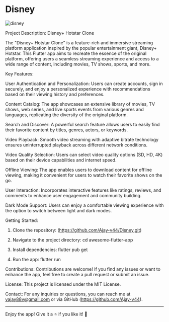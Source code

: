 # Disney
![disney](https://github.com/Ajay-v44/Disney/assets/115262085/1a2c9fb9-19e5-4e7f-80dc-9887a80d778b)

Project Description: Disney+ Hotstar Clone

The "Disney+ Hotstar Clone" is a feature-rich and immersive streaming platform application inspired by the popular entertainment giant, Disney+ Hotstar. This Flutter app aims to recreate the essence of the original platform, offering users a seamless streaming experience and access to a wide range of content, including movies, TV shows, sports, and more.

Key Features:

User Authentication and Personalization: Users can create accounts, sign in securely, and enjoy a personalized experience with recommendations based on their viewing history and preferences.

Content Catalog: The app showcases an extensive library of movies, TV shows, web series, and live sports events from various genres and languages, replicating the diversity of the original platform.

Search and Discover: A powerful search feature allows users to easily find their favorite content by titles, genres, actors, or keywords.

Video Playback: Smooth video streaming with adaptive bitrate technology ensures uninterrupted playback across different network conditions.

Video Quality Selection: Users can select video quality options (SD, HD, 4K) based on their device capabilities and internet speed.

Offline Viewing: The app enables users to download content for offline viewing, making it convenient for users to watch their favorite shows on the go.

User Interaction: Incorporates interactive features like ratings, reviews, and comments to enhance user engagement and community building.

Dark Mode Support: Users can enjoy a comfortable viewing experience with the option to switch between light and dark modes.

Getting Started:
1. Clone the repository:
(https://github.com/Ajay-v44/Disney.git)

2. Navigate to the project directory:
   cd awesome-flutter-app

3. Install dependencies:
   flutter pub get

4. Run the app:
   flutter run

Contributions:
Contributions are welcome! If you find any issues or want to enhance the app, feel free to create a pull request or submit an issue.

License:
This project is licensed under the MIT License.

Contact:
For any inquiries or questions, you can reach me at vajay88v@gmail.com or via GitHub (https://github.com/Ajay-v44).

---

Enjoy the app! Give it a ⭐️ if you like it! 🎉
